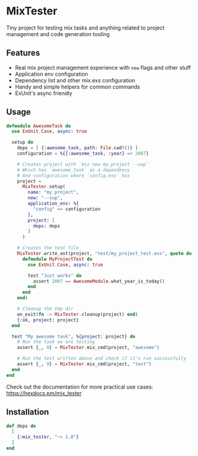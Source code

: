 # MixTester

Tiny project for testing mix tasks and anything related to project management and code generation tooling

## Features

* Real mix project management experience with `new` flags and other stuff
* Application env configuration
* Dependency list and other mix.exs configuration
* Handy and simple helpers for common commands
* ExUnit's async friendly

## Usage

```elixir
defmodule AwesomeTask do
  use ExUnit.Case, async: true

  setup do
    deps = [ {:awesome_task, path: File.cwd!()} ]
    configuration = %{{:awesome_task, :year} => 2007}

    # Creates project with `mix new my_project --sup`
    # Which has `awesome_task` as a dependency
    # And configuration where `config.exs` has
    project =
      MixTester.setup(
        name: "my_project",
        new: "--sup",
        application_env: %{
          "config" => configuration
        },
        project: [
          deps: deps
        ]
      )

    # Creates the test file
    MixTester.write_ast(project, "test/my_project_test.exs", quote do
      defmodule MyProjectTest do
        use ExUnit.Case, async: true

        test "Just works" do
          assert 2007 == AwesomeModule.what_year_is_today()
        end
      end
    end)

    # Cleanup the tmp dir
    on_exit(fn -> MixTester.cleanup(project) end)
    {:ok, project: project}
  end

  test "My awesome task", %{project: project} do
    # Run the task we are testing
    assert {_, 0} = MixTester.mix_cmd(project, "awesome")

    # Run the test written above and check if it's run successfully
    assert {_, 0} = MixTester.mix_cmd(project, "test")
  end
end
```

Check out the documentation for more practical use cases:
https://hexdocs.pm/mix_tester

## Installation

```elixir
def deps do
  [
    {:mix_tester, "~> 1.0"}
  ]
end
```
